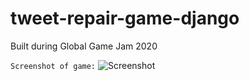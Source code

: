 # tweet-repair-game-django

Built during Global Game Jam 2020

```Screenshot of game:```
![Screenshot](https://github.com/LeeWannacott/tweet-repair-game-django/blob/master/Picture_of_tweet_repair_game.png)
